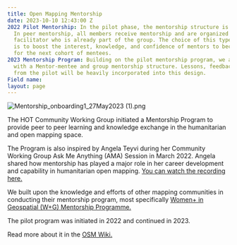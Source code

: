 ```yaml
---
title: Open Mapping Mentorship
date: 2023-10-10 12:43:00 Z
2022 Pilot Mentorship: In the pilot phase, the mentorship structure is peer mentorship.
  In peer mentorship, all members receive mentorship and are organized by a group
  facilitator who is already part of the group. The choice of this type of mentorship
  is to boost the interest, knowledge, and confidence of mentors to become great mentors
  for the next cohort of mentees.
2023 Mentorship Program: Building on the pilot mentorship program, we are proceeding
  with a Mentor-mentee and group mentorship structure. Lessons, feedback, suggestions
  from the pilot will be heavily incorporated into this design.
Field name: 
layout: page
---
```


![Mentorship_onboarding1_27May2023 (1).png](/uploads/Mentorship_onboarding1_27May2023%20(1).png)

The HOT Community Working Group initiated a Mentorship Program to provide peer to peer learning and knowledge exchange in the humanitarian and open mapping space. 

The Program is also inspired by Angela Teyvi during her Community Working Group Ask Me Anything (AMA) Session in March 2022. Angela shared how mentorship has played a major role in her career development and capability in humanitarian open mapping. [You can watch the recording here.](https://www.youtube.com/watch?v=x4EckEvVA0I)

We built upon the knowledge and efforts of other mapping communities in conducting their mentorship program, most specifically [Women+ in Geospatial (W+G) Mentorship Programme.](https://womeningeospatial.org/mentorship-programme/)

The pilot program was initiated in 2022 and continued in 2023.

Read more about it in the [OSM Wiki.](https://wiki.openstreetmap.org/wiki/Humanitarian_OSM_Team/Working_groups/Community/Mentorship)